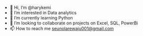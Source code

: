 - 👋 Hi, I’m @harykemi
- 👀 I’m interested in Data analytics
- 🌱 I’m currently learning Python 
- 💞️ I’m looking to collaborate on projects on Excel, SQL, PowerBi
- 📫 How to reach me seunolarewaju001@gmail.com

<!---
harykemi/harykemi is a ✨ special ✨ repository because its `README.md` (this file) appears on your GitHub profile.
You can click the Preview link to take a look at your changes.
--->
